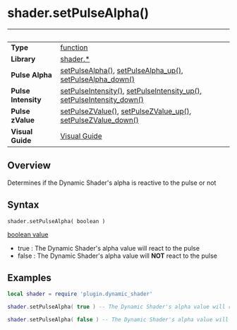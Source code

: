 # shader.setPulseAlpha()

|                      | &nbsp; 
| -------------------- | ---------------------------------------------------------------
| __Type__             | [function](http://docs.coronalabs.com/api/type/Function.html)
| __Library__          | [shader.*](README.md)
| __Pulse Alpha__      | [setPulseAlpha()](setPulseAlpha.markdown), [setPulseAlpha_up()](setPulseAlpha_up.markdown), [setPulseAlpha_down()](setPulseAlpha_down.markdown)
| __Pulse Intensity__  |[setPulseIntensity()](setPulseIntensity.markdown), [setPulseIntensity_up()](setPulseIntensity_up.markdown), [setPulseIntensity_down()](setPulseIntensity_down.markdown)
| __Pulse zValue__     |[setPulseZValue()](setPulseZValue.markdown), [setPulseZValue_up()](setPulseZValue_up.markdown), [setPulseZValue_down()](setPulseZValue_down.markdown)
| __Visual Guide__     | [Visual Guide](http://dynamicshader.com/)


## Overview

Determines if the Dynamic Shader's alpha is reactive to the pulse or not


## Syntax

	shader.setPulseAlpha( boolean )

[boolean value](https://docs.coronalabs.com/api/type/Boolean.html)
 - true  : The Dynamic Shader's alpha value will react to the pulse
 - false : The Dynamic Shader's alpha value will __NOT__ react to the pulse

## Examples

``````lua
local shader = require 'plugin.dynamic_shader'

shader.setPulseAlpha( true ) -- The Dynamic Shader's alpha value will react to the pulse

shader.setPulseAlpha( false ) -- The Dynamic Shader's alpha value will NOT react to the pulse


``````
